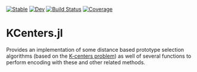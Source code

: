 [![Stable](https://img.shields.io/badge/docs-stable-blue.svg)](https://sadit.github.io/KCenters.jl/stable)
[![Dev](https://img.shields.io/badge/docs-dev-blue.svg)](https://sadit.github.io/KCenters.jl/dev)
[![Build Status](https://github.com/sadit/KCenters.jl/workflows/CI/badge.svg)](https://github.com/sadit/KCenters.jl/actions)
[![Coverage](https://codecov.io/gh/sadit/KCenters.jl/branch/main/graph/badge.svg)](https://codecov.io/gh/sadit/KCenters.jl)

# KCenters.jl

Provides an implementation of some distance based prototype selection algorithms
(based on the [K-centers problem](https://en.wikipedia.org/wiki/Metric_k-center))
as well of several functions to perform encoding with these and other related methods.



